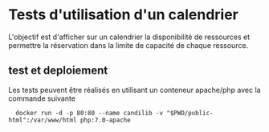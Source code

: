 # Tests d'utilisation d'un calendrier
L'objectif est d'afficher sur un calendrier la disponibilité de ressources et permettre la réservation dans la limite de capacité de chaque ressource.

## test et deploiement
Les tests peuvent être réalisés en utilisant un conteneur apache/php avec la commande suivante
```
  docker run -d -p 80:80 --name candilib -v "$PWD/public-html":/var/www/html php:7.0-apache
```
